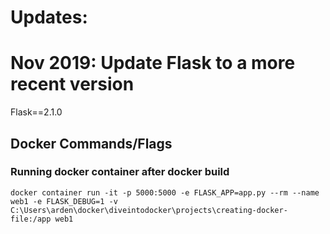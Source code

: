 # Updates:
#   Nov 2019: Update Flask to a more recent version
Flask==2.1.0


## Docker Commands/Flags

### Running docker container after docker build
```docker
docker container run -it -p 5000:5000 -e FLASK_APP=app.py --rm --name web1 -e FLASK_DEBUG=1 -v C:\Users\arden\docker\diveintodocker\projects\creating-docker-file:/app web1
```